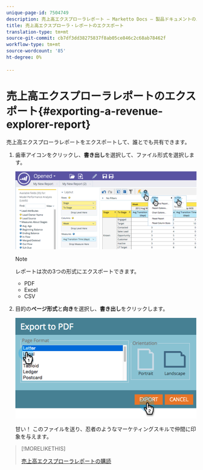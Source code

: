 ```yaml
---
unique-page-id: 7504749
description: 売上高エクスプローラレポート — Marketto Docs — 製品ドキュメントのエクスポート
title: 売上高エクスプローラ・レポートのエクスポート
translation-type: tm+mt
source-git-commit: cb7df3dd38275837f8ab05ce846c2c68ab78462f
workflow-type: tm+mt
source-wordcount: '85'
ht-degree: 0%

---
```



# 売上高エクスプローラレポートのエクスポート{#exporting-a-revenue-explorer-report}

売上高エクスプローラレポートをエクスポートして、誰とでも共有できます。

1. 歯車アイコンをクリックし、**書き出し**&#x200B;を選択して、ファイル形式を選択します。

   ![](assets/image2015-3-26-14-3a2-3a19.png)

   >[!NOTE]
   >
   >レポートは次の3つの形式にエクスポートできます。
   >
   >* PDF
   >* Excel
   >* CSV


1. 目的の&#x200B;**ページ形式**&#x200B;と&#x200B;**向き**&#x200B;を選択し、**書き出し**&#x200B;をクリックします。

   ![](assets/image2015-3-27-16-3a18-3a34.png)

   甘い！ このファイルを送り、忍者のようなマーケティングスキルで仲間に印象を与えます。

>[!MORELIKETHIS]
>
>[売上高エクスプローラレポートの購読](/help/marketo/product-docs/reporting/revenue-cycle-analytics/revenue-explorer/subscribe-to-a-revenue-explorer-report.md)
